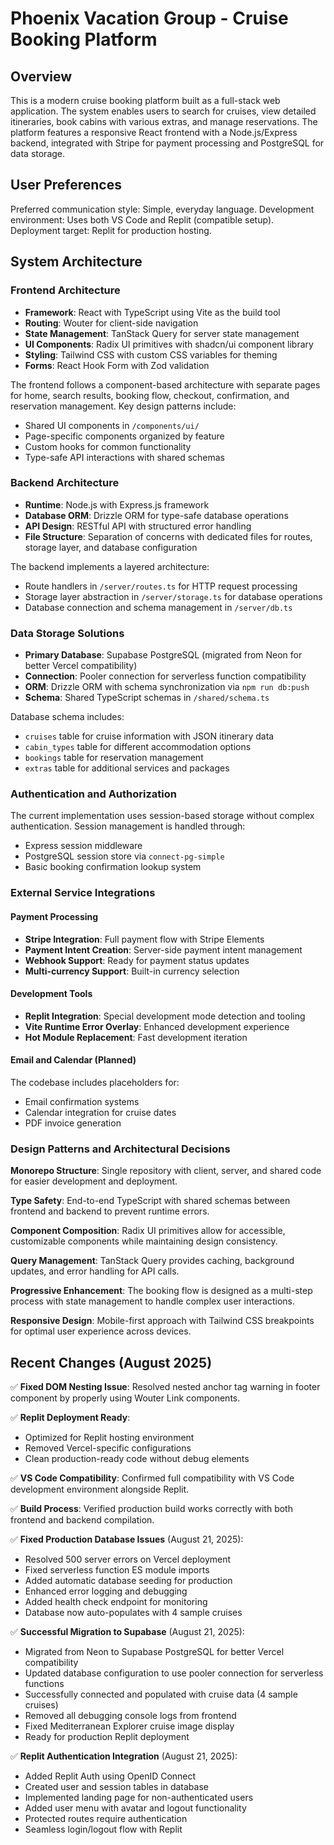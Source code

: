 # Phoenix Vacation Group - Cruise Booking Platform

## Overview

This is a modern cruise booking platform built as a full-stack web application. The system enables users to search for cruises, view detailed itineraries, book cabins with various extras, and manage reservations. The platform features a responsive React frontend with a Node.js/Express backend, integrated with Stripe for payment processing and PostgreSQL for data storage.

## User Preferences

Preferred communication style: Simple, everyday language.
Development environment: Uses both VS Code and Replit (compatible setup).
Deployment target: Replit for production hosting.

## System Architecture

### Frontend Architecture
- **Framework**: React with TypeScript using Vite as the build tool
- **Routing**: Wouter for client-side navigation
- **State Management**: TanStack Query for server state management
- **UI Components**: Radix UI primitives with shadcn/ui component library
- **Styling**: Tailwind CSS with custom CSS variables for theming
- **Forms**: React Hook Form with Zod validation

The frontend follows a component-based architecture with separate pages for home, search results, booking flow, checkout, confirmation, and reservation management. Key design patterns include:
- Shared UI components in `/components/ui/`
- Page-specific components organized by feature
- Custom hooks for common functionality
- Type-safe API interactions with shared schemas

### Backend Architecture
- **Runtime**: Node.js with Express.js framework
- **Database ORM**: Drizzle ORM for type-safe database operations
- **API Design**: RESTful API with structured error handling
- **File Structure**: Separation of concerns with dedicated files for routes, storage layer, and database configuration

The backend implements a layered architecture:
- Route handlers in `/server/routes.ts` for HTTP request processing
- Storage layer abstraction in `/server/storage.ts` for database operations
- Database connection and schema management in `/server/db.ts`

### Data Storage Solutions
- **Primary Database**: Supabase PostgreSQL (migrated from Neon for better Vercel compatibility)
- **Connection**: Pooler connection for serverless function compatibility
- **ORM**: Drizzle ORM with schema synchronization via `npm run db:push`
- **Schema**: Shared TypeScript schemas in `/shared/schema.ts`

Database schema includes:
- `cruises` table for cruise information with JSON itinerary data
- `cabin_types` table for different accommodation options
- `bookings` table for reservation management
- `extras` table for additional services and packages

### Authentication and Authorization
The current implementation uses session-based storage without complex authentication. Session management is handled through:
- Express session middleware
- PostgreSQL session store via `connect-pg-simple`
- Basic booking confirmation lookup system

### External Service Integrations

#### Payment Processing
- **Stripe Integration**: Full payment flow with Stripe Elements
- **Payment Intent Creation**: Server-side payment intent management
- **Webhook Support**: Ready for payment status updates
- **Multi-currency Support**: Built-in currency selection

#### Development Tools
- **Replit Integration**: Special development mode detection and tooling
- **Vite Runtime Error Overlay**: Enhanced development experience
- **Hot Module Replacement**: Fast development iteration

#### Email and Calendar (Planned)
The codebase includes placeholders for:
- Email confirmation systems
- Calendar integration for cruise dates
- PDF invoice generation

### Design Patterns and Architectural Decisions

**Monorepo Structure**: Single repository with client, server, and shared code for easier development and deployment.

**Type Safety**: End-to-end TypeScript with shared schemas between frontend and backend to prevent runtime errors.

**Component Composition**: Radix UI primitives allow for accessible, customizable components while maintaining design consistency.

**Query Management**: TanStack Query provides caching, background updates, and error handling for API calls.

**Progressive Enhancement**: The booking flow is designed as a multi-step process with state management to handle complex user interactions.

**Responsive Design**: Mobile-first approach with Tailwind CSS breakpoints for optimal user experience across devices.

## Recent Changes (August 2025)

✅ **Fixed DOM Nesting Issue**: Resolved nested anchor tag warning in footer component by properly using Wouter Link components.

✅ **Replit Deployment Ready**: 
- Optimized for Replit hosting environment
- Removed Vercel-specific configurations
- Clean production-ready code without debug elements

✅ **VS Code Compatibility**: Confirmed full compatibility with VS Code development environment alongside Replit.

✅ **Build Process**: Verified production build works correctly with both frontend and backend compilation.

✅ **Fixed Production Database Issues** (August 21, 2025):
- Resolved 500 server errors on Vercel deployment
- Fixed serverless function ES module imports
- Added automatic database seeding for production
- Enhanced error logging and debugging
- Added health check endpoint for monitoring
- Database now auto-populates with 4 sample cruises

✅ **Successful Migration to Supabase** (August 21, 2025):
- Migrated from Neon to Supabase PostgreSQL for better Vercel compatibility
- Updated database configuration to use pooler connection for serverless functions
- Successfully connected and populated with cruise data (4 sample cruises)
- Removed all debugging console logs from frontend
- Fixed Mediterranean Explorer cruise image display
- Ready for production Replit deployment

✅ **Replit Authentication Integration** (August 21, 2025):
- Added Replit Auth using OpenID Connect
- Created user and session tables in database
- Implemented landing page for non-authenticated users
- Added user menu with avatar and logout functionality
- Protected routes require authentication
- Seamless login/logout flow with Replit